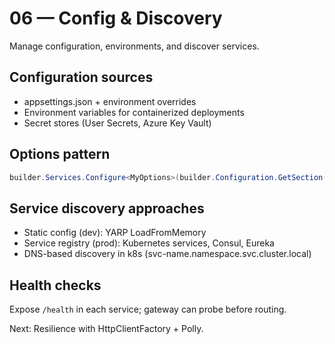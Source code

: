 # 06 — Config & Discovery

Manage configuration, environments, and discover services.

## Configuration sources
- appsettings.json + environment overrides
- Environment variables for containerized deployments
- Secret stores (User Secrets, Azure Key Vault)

## Options pattern
```csharp
builder.Services.Configure<MyOptions>(builder.Configuration.GetSection("MyOptions"));
```

## Service discovery approaches
- Static config (dev): YARP LoadFromMemory
- Service registry (prod): Kubernetes services, Consul, Eureka
- DNS-based discovery in k8s (svc-name.namespace.svc.cluster.local)

## Health checks
Expose `/health` in each service; gateway can probe before routing.

Next: Resilience with HttpClientFactory + Polly.
